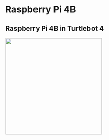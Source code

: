 # Raspberry Pi 4B

## Raspberry Pi 4B in Turtlebot 4
<img src="../../Assets/Images/Turtlebot4/On-Board-Computers/RPi.png" width="300">
